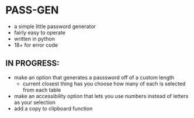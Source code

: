 # PASS-GEN
- a simple little password generator
- fairly easy to operate
- written in python
- 18+ for error code

## IN PROGRESS:
- make an option that generates a passsword off of a custom length
  - current closest thing has you choose how many of each is selected from each table
- make an accessibility option that lets you use numbers instead of letters as your selection
- add a copy to clipboard function
